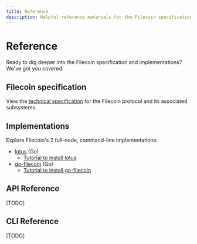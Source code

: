 ```yaml
---
title: Reference
description: Helpful reference materials for the Filecoin specification and implementations
---
```


# Reference

Ready to dig deeper into the Filecoin specification and implementations? We've got you covered.

## Filecoin specification

View the [technical specification](https://github.com/filecoin-project/specs) for the Filecoin protocol and its associated subsystems.

## Implementations

Explore Filecoin's 2 full-node, command-line implementations:

- [lotus](https://github.com/filecoin-project/lotus) (Go)
  - [Tutorial to install lotus](https://docs.lotu.sh/)
- [go-filecoin](https://github.com/filecoin-project/go-filecoin) (Go)
  - [Tutorial to install go-filecoin](https://go.filecoin.io/go-filecoin-tutorial/Home.html)

## API Reference

[TODO]

## CLI Reference

[TODO]
